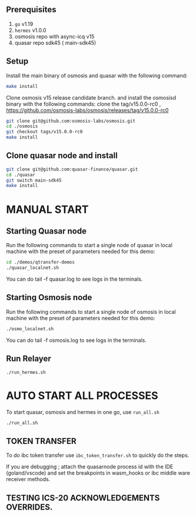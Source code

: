 ## Prerequisites
1. `go` v1.19
2. `hermes` v1.0.0
3.  osmosis repo with async-icq v15 
4.  quasar repo sdk45 ( main-sdk45)

## Setup
Install the main binary of osmosis and quasar  with the following command:
```bash
make install
```
Clone osmosis v15 release candidate branch. and install the osmosisd binary with the following commands:
clone the tag/v15.0.0-rc0 , https://github.com/osmosis-labs/osmosis/releases/tag/v15.0.0-rc0
```bash
git clone git@github.com:osmosis-labs/osmosis.git
cd ./osmosis
git checkout tags/v15.0.0-rc0
make install
```

## Clone quasar node and install 

```bash
git clone git@github.com:quasar-finance/quasar.git
cd ./quasar
git switch main-sdk45
make install
```

# MANUAL START 
## Starting Quasar node
Run the following commands to start a single node of quasar in local machine with the preset of parameters needed for this demo:
```bash
cd ./demos/qtransfer-demos
./quasar_localnet.sh
```
You can do tail -f quasar.log to see logs in the terminals.

## Starting Osmosis node
Run the following commands to start a single node of osmosis in local machine with the preset of parameters needed for this demo:

```bash
./osmo_localnet.sh
```
You can do tail -f osmosis.log to see logs in the terminals.

## Run Relayer
```
./run_hermes.sh
```
# AUTO START ALL PROCESSES 
To start quasar, osmosis and hermes in one go, use `run_all.sh`

```bash
./run_all.sh
```

## TOKEN TRANSFER 

To do ibc token transfer use `ibc_token_transfer.sh` to quickly do the steps.

If you are debugging ; attach the quasarnode process id with the IDE (goland/vscode) and set the breakpoints in wasm_hooks or ibc middle ware receiver methods. 

## TESTING ICS-20 ACKNOWLEDGEMENTS OVERRIDES.
